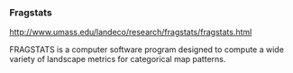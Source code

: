 ### Fragstats

http://www.umass.edu/landeco/research/fragstats/fragstats.html

FRAGSTATS is a computer software program designed to compute a wide variety of landscape metrics for categorical map patterns.
